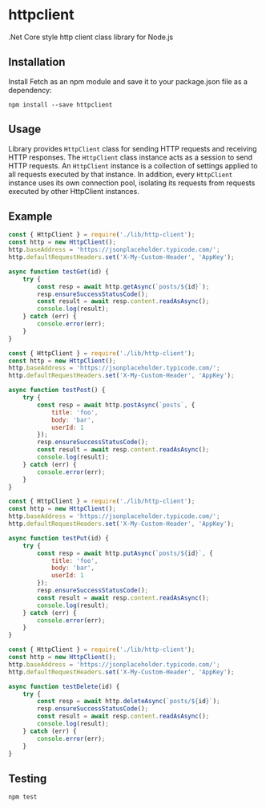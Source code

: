 # httpclient
.Net Core style http client class library for Node.js

## Installation
Install Fetch as an npm module and save it to your package.json file as a dependency:
    
    npm install --save httpclient

## Usage
Library provides `HttpClient` class for sending HTTP requests and receiving HTTP responses. The `HttpClient` class instance acts as a session to send HTTP requests. An `HttpClient` instance is a collection of settings applied to all requests executed by that instance. In addition, every `HttpClient` instance uses its own connection pool, isolating its requests from requests executed by other HttpClient instances.

## Example

```javascript
const { HttpClient } = require('./lib/http-client');
const http = new HttpClient();
http.baseAddress = 'https://jsonplaceholder.typicode.com/';
http.defaultRequestHeaders.set('X-My-Custom-Header', 'AppKey');

async function testGet(id) {
    try {
        const resp = await http.getAsync(`posts/${id}`);
        resp.ensureSuccessStatusCode();
        const result = await resp.content.readAsAsync();
        console.log(result);
    } catch (err) {
        console.error(err);
    }
}

```

```javascript
const { HttpClient } = require('./lib/http-client');
const http = new HttpClient();
http.baseAddress = 'https://jsonplaceholder.typicode.com/';
http.defaultRequestHeaders.set('X-My-Custom-Header', 'AppKey');

async function testPost() {
    try {
        const resp = await http.postAsync(`posts`, {
            title: 'foo',
            body: 'bar',
            userId: 1
        });
        resp.ensureSuccessStatusCode();
        const result = await resp.content.readAsAsync();
        console.log(result);
    } catch (err) {
        console.error(err);
    }
}

```

```javascript
const { HttpClient } = require('./lib/http-client');
const http = new HttpClient();
http.baseAddress = 'https://jsonplaceholder.typicode.com/';
http.defaultRequestHeaders.set('X-My-Custom-Header', 'AppKey');

async function testPut(id) {
    try {
        const resp = await http.putAsync(`posts/${id}`, {
            title: 'foo',
            body: 'bar',
            userId: 1
        });
        resp.ensureSuccessStatusCode();
        const result = await resp.content.readAsAsync();
        console.log(result);
    } catch (err) {
        console.error(err);
    }
}

```

```javascript
const { HttpClient } = require('./lib/http-client');
const http = new HttpClient();
http.baseAddress = 'https://jsonplaceholder.typicode.com/';
http.defaultRequestHeaders.set('X-My-Custom-Header', 'AppKey');

async function testDelete(id) {
    try {
        const resp = await http.deleteAsync(`posts/${id}`);
        resp.ensureSuccessStatusCode();
        const result = await resp.content.readAsAsync();
        console.log(result);
    } catch (err) {
        console.error(err);
    }
}

```

## Testing

    npm test

